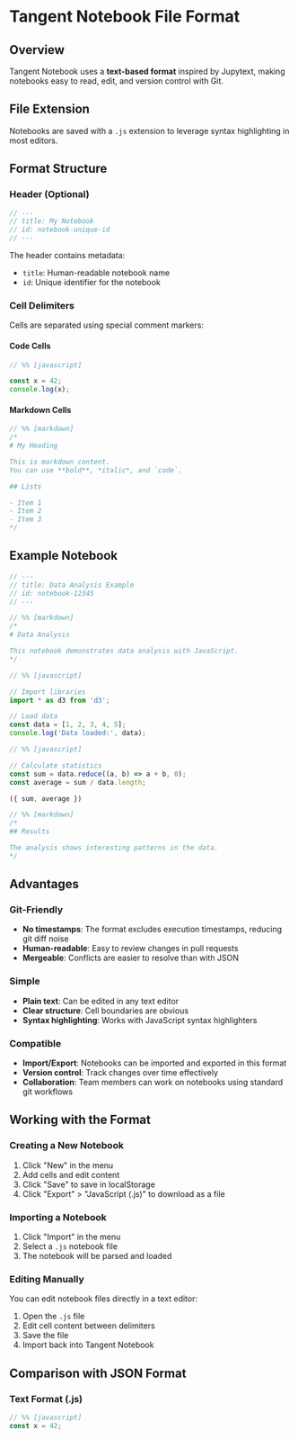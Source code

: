 # Tangent Notebook File Format

## Overview

Tangent Notebook uses a **text-based format** inspired by Jupytext, making notebooks easy to read, edit, and version control with Git.

## File Extension

Notebooks are saved with a `.js` extension to leverage syntax highlighting in most editors.

## Format Structure

### Header (Optional)

```javascript
// ---
// title: My Notebook
// id: notebook-unique-id
// ---
```

The header contains metadata:
- `title`: Human-readable notebook name
- `id`: Unique identifier for the notebook

### Cell Delimiters

Cells are separated using special comment markers:

#### Code Cells

```javascript
// %% [javascript]

const x = 42;
console.log(x);
```

#### Markdown Cells

```javascript
// %% [markdown]
/*
# My Heading

This is markdown content.
You can use **bold**, *italic*, and `code`.

## Lists

- Item 1
- Item 2
- Item 3
*/
```

## Example Notebook

```javascript
// ---
// title: Data Analysis Example
// id: notebook-12345
// ---

// %% [markdown]
/*
# Data Analysis

This notebook demonstrates data analysis with JavaScript.
*/

// %% [javascript]

// Import libraries
import * as d3 from 'd3';

// Load data
const data = [1, 2, 3, 4, 5];
console.log('Data loaded:', data);

// %% [javascript]

// Calculate statistics
const sum = data.reduce((a, b) => a + b, 0);
const average = sum / data.length;

({ sum, average })

// %% [markdown]
/*
## Results

The analysis shows interesting patterns in the data.
*/
```

## Advantages

### Git-Friendly
- **No timestamps**: The format excludes execution timestamps, reducing git diff noise
- **Human-readable**: Easy to review changes in pull requests
- **Mergeable**: Conflicts are easier to resolve than with JSON

### Simple
- **Plain text**: Can be edited in any text editor
- **Clear structure**: Cell boundaries are obvious
- **Syntax highlighting**: Works with JavaScript syntax highlighters

### Compatible
- **Import/Export**: Notebooks can be imported and exported in this format
- **Version control**: Track changes over time effectively
- **Collaboration**: Team members can work on notebooks using standard git workflows

## Working with the Format

### Creating a New Notebook

1. Click "New" in the menu
2. Add cells and edit content
3. Click "Save" to save in localStorage
4. Click "Export" > "JavaScript (.js)" to download as a file

### Importing a Notebook

1. Click "Import" in the menu
2. Select a `.js` notebook file
3. The notebook will be parsed and loaded

### Editing Manually

You can edit notebook files directly in a text editor:

1. Open the `.js` file
2. Edit cell content between delimiters
3. Save the file
4. Import back into Tangent Notebook

## Comparison with JSON Format

### Text Format (.js)
```javascript
// %% [javascript]
const x = 42;
```
